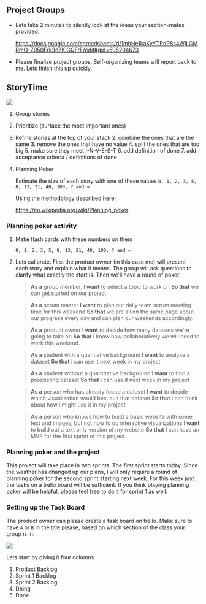 ## Project Groups

* Lets take 2 minutes to silently look at the ideas your section-mates provided. 	

	https://docs.google.com/spreadsheets/d/1mhHe1kaKyYTPdP8s4WjLGMRmQ-Z050Erk3cZKlGQFrE/edit#gid=595204673

* Please finalize project groups. Self-organizing teams will report back to me. Lets finish this up quickly.

## StoryTime

![](https://www.evernote.com/shard/s150/sh/1d24b8ec-6fb2-468c-9d0d-d2330d637016/92fe55b72922033d/res/f26ac4e6-0f80-48ad-9faf-730f47e2e08f/skitch.png)

1. Group stories
2. Prioritize (surface the most important ones)
3. Refine stories at the top of your stack
	2. combine the ones that are the same
	3. remove the ones that have no value
	4. split the ones that are too big
	5. make sure they meet I-N-V-E-S-T
	6. add definition of done
	7. add acceptance criteria / definitions of done
4. Planning Poker 

 	Estimate the size of each story with one of these values
 	`0, 1, 2, 3, 5, 8, 13, 21, 40, 100, ? and ∞`
 	
 	Using the methodology described here:
 	
 	https://en.wikipedia.org/wiki/Planning_poker

### Planning poker activity

1. Make flash cards with these numbers on them

 	`0, 1, 2, 3, 5, 8, 13, 21, 40, 100, ? and ∞`
 	
2. Lets calibrate. First the product owner (in this case me) will present each story and explain what it means. The group will ask questions to clarify what exactly the stort is. Then we'll have a round of poker.

	> **As a** group member, 
	> **I want** to select a topic to work on
	> **So that** we can get started on our project
	
	> **As a** scrum master
	> **I want** to plan our daily team scrum meeting time for this weekend
	> **So that** we are all on the same page about our progress every day and can plan our weekends accordingly.
	
	> **As a** product owner
	> **I want** to decide how many datasets we're going to take on
	> **So that** i know how collaboratively we will need to work this weekend.
	
	> **As a** student with a quantiative background
	> **I want** to analyze a dataset
	> **So that** i can use it next week in my project
	
	> **As a** student without a quantitative background
	> **I want** to find a preexisting dataset
	> **So that** i can use it next week in my project
	
	> **As a** person who has already found a dataset
	> **I want** to decide which visualization would best suit that dataset
	> **So that** i can think about how i might use it in my project

	> **As a** person who knows how to build a basic website with some text and images, but not how to do interactive visualizations
	> **I want** to build out a text only version of my website
	> **So that** I can have an MVP for the first sprint of this project.

### Planning poker and the project

This project will take place in two sprints. The first sprint starts today. Since the weather has changed up our plans, I will only require a round of planning poker for the second sprint starting next week. For this week just the tasks on a trello board will be sufficient. If you think playing planning poker will be helpful, please feel free to do it for sprint 1 as well.

### Setting up the Task Board

The product owner can please create a task board on trello. Make sure to have `A` or `B` in the title please, based on which section of the class your group is in.

![](https://www.evernote.com/shard/s150/sh/0178d7c6-d25c-4baa-925c-e71af59dd284/7bf5da77508dffc2/res/ae4da294-3fe2-4838-9091-6205dcc7906a/skitch.png?resizeSmall&width=200)

Lets start by giving it four columns

1. Product Backlog
2. Sprint 1 Backlog
3. Sprint 2 Backlog
4. Doing
5. Done
